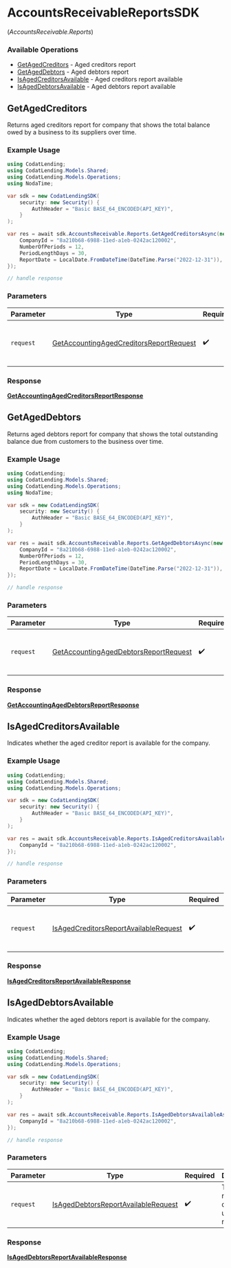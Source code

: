 # AccountsReceivableReportsSDK
(*AccountsReceivable.Reports*)

### Available Operations

* [GetAgedCreditors](#getagedcreditors) - Aged creditors report
* [GetAgedDebtors](#getageddebtors) - Aged debtors report
* [IsAgedCreditorsAvailable](#isagedcreditorsavailable) - Aged creditors report available
* [IsAgedDebtorsAvailable](#isageddebtorsavailable) - Aged debtors report available

## GetAgedCreditors

Returns aged creditors report for company that shows the total balance owed by a business to its suppliers over time.

### Example Usage

```csharp
using CodatLending;
using CodatLending.Models.Shared;
using CodatLending.Models.Operations;
using NodaTime;

var sdk = new CodatLendingSDK(
    security: new Security() {
        AuthHeader = "Basic BASE_64_ENCODED(API_KEY)",
    }
);

var res = await sdk.AccountsReceivable.Reports.GetAgedCreditorsAsync(new GetAccountingAgedCreditorsReportRequest() {
    CompanyId = "8a210b68-6988-11ed-a1eb-0242ac120002",
    NumberOfPeriods = 12,
    PeriodLengthDays = 30,
    ReportDate = LocalDate.FromDateTime(DateTime.Parse("2022-12-31")),
});

// handle response
```

### Parameters

| Parameter                                                                                                     | Type                                                                                                          | Required                                                                                                      | Description                                                                                                   |
| ------------------------------------------------------------------------------------------------------------- | ------------------------------------------------------------------------------------------------------------- | ------------------------------------------------------------------------------------------------------------- | ------------------------------------------------------------------------------------------------------------- |
| `request`                                                                                                     | [GetAccountingAgedCreditorsReportRequest](../../models/operations/GetAccountingAgedCreditorsReportRequest.md) | :heavy_check_mark:                                                                                            | The request object to use for the request.                                                                    |


### Response

**[GetAccountingAgedCreditorsReportResponse](../../models/operations/GetAccountingAgedCreditorsReportResponse.md)**


## GetAgedDebtors

Returns aged debtors report for company that shows the total outstanding balance due from customers to the business over time.

### Example Usage

```csharp
using CodatLending;
using CodatLending.Models.Shared;
using CodatLending.Models.Operations;
using NodaTime;

var sdk = new CodatLendingSDK(
    security: new Security() {
        AuthHeader = "Basic BASE_64_ENCODED(API_KEY)",
    }
);

var res = await sdk.AccountsReceivable.Reports.GetAgedDebtorsAsync(new GetAccountingAgedDebtorsReportRequest() {
    CompanyId = "8a210b68-6988-11ed-a1eb-0242ac120002",
    NumberOfPeriods = 12,
    PeriodLengthDays = 30,
    ReportDate = LocalDate.FromDateTime(DateTime.Parse("2022-12-31")),
});

// handle response
```

### Parameters

| Parameter                                                                                                 | Type                                                                                                      | Required                                                                                                  | Description                                                                                               |
| --------------------------------------------------------------------------------------------------------- | --------------------------------------------------------------------------------------------------------- | --------------------------------------------------------------------------------------------------------- | --------------------------------------------------------------------------------------------------------- |
| `request`                                                                                                 | [GetAccountingAgedDebtorsReportRequest](../../models/operations/GetAccountingAgedDebtorsReportRequest.md) | :heavy_check_mark:                                                                                        | The request object to use for the request.                                                                |


### Response

**[GetAccountingAgedDebtorsReportResponse](../../models/operations/GetAccountingAgedDebtorsReportResponse.md)**


## IsAgedCreditorsAvailable

Indicates whether the aged creditor report is available for the company.

### Example Usage

```csharp
using CodatLending;
using CodatLending.Models.Shared;
using CodatLending.Models.Operations;

var sdk = new CodatLendingSDK(
    security: new Security() {
        AuthHeader = "Basic BASE_64_ENCODED(API_KEY)",
    }
);

var res = await sdk.AccountsReceivable.Reports.IsAgedCreditorsAvailableAsync(new IsAgedCreditorsReportAvailableRequest() {
    CompanyId = "8a210b68-6988-11ed-a1eb-0242ac120002",
});

// handle response
```

### Parameters

| Parameter                                                                                                 | Type                                                                                                      | Required                                                                                                  | Description                                                                                               |
| --------------------------------------------------------------------------------------------------------- | --------------------------------------------------------------------------------------------------------- | --------------------------------------------------------------------------------------------------------- | --------------------------------------------------------------------------------------------------------- |
| `request`                                                                                                 | [IsAgedCreditorsReportAvailableRequest](../../models/operations/IsAgedCreditorsReportAvailableRequest.md) | :heavy_check_mark:                                                                                        | The request object to use for the request.                                                                |


### Response

**[IsAgedCreditorsReportAvailableResponse](../../models/operations/IsAgedCreditorsReportAvailableResponse.md)**


## IsAgedDebtorsAvailable

Indicates whether the aged debtors report is available for the company.

### Example Usage

```csharp
using CodatLending;
using CodatLending.Models.Shared;
using CodatLending.Models.Operations;

var sdk = new CodatLendingSDK(
    security: new Security() {
        AuthHeader = "Basic BASE_64_ENCODED(API_KEY)",
    }
);

var res = await sdk.AccountsReceivable.Reports.IsAgedDebtorsAvailableAsync(new IsAgedDebtorsReportAvailableRequest() {
    CompanyId = "8a210b68-6988-11ed-a1eb-0242ac120002",
});

// handle response
```

### Parameters

| Parameter                                                                                             | Type                                                                                                  | Required                                                                                              | Description                                                                                           |
| ----------------------------------------------------------------------------------------------------- | ----------------------------------------------------------------------------------------------------- | ----------------------------------------------------------------------------------------------------- | ----------------------------------------------------------------------------------------------------- |
| `request`                                                                                             | [IsAgedDebtorsReportAvailableRequest](../../models/operations/IsAgedDebtorsReportAvailableRequest.md) | :heavy_check_mark:                                                                                    | The request object to use for the request.                                                            |


### Response

**[IsAgedDebtorsReportAvailableResponse](../../models/operations/IsAgedDebtorsReportAvailableResponse.md)**

